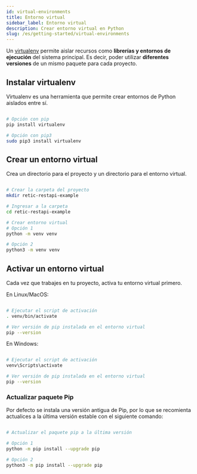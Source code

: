 ```yaml
---
id: virtual-environments
title: Entorno virtual
sidebar_label: Entorno virtual
description: Crear entorno virtual en Python
slug: /es/getting-started/virtual-environments
---
```


Un [virtualenv](https://docs.python.org/3/library/venv.html#module-venv) permite aislar recursos como **librerías y entornos de ejecución** del sistema principal. Es decir, poder utilizar **diferentes versiones** de un mismo paquete para cada proyecto.

## Instalar virtualenv

Virtualenv es una herramienta que permite crear entornos de Python aislados entre sí.

```bash

# Opción con pip
pip install virtualenv

# Opción con pip3
sudo pip3 install virtualenv

```

## Crear un entorno virtual

Crea un directorio para el proyecto y un directorio para el entorno virtual.

```bash

# Crear la carpeta del proyecto
mkdir retic-restapi-example

# Ingresar a la carpeta
cd retic-restapi-example

# Crear entorno virtual
# Opción 1
python -m venv venv

# Opción 2
python3 -m venv venv

```

## Activar un entorno virtual

Cada vez que trabajes en tu proyecto, activa tu entorno virtual primero.

En Linux/MacOS:

```bash

# Ejecutar el script de activación
. venv/bin/activate

# Ver versión de pip instalada en el entorno virtual
pip --version

```

En Windows:

```bash

# Ejecutar el script de activación
venv\Scripts\activate

# Ver versión de pip instalada en el entorno virtual
pip --version

```

### Actualizar paquete Pip

Por defecto se instala una versión antigua de Pip, por lo que se recomienta actualices a la última versión estable con el siguiente comando:

```bash

# Actualizar el paquete pip a la última versión

# Opción 1
python -m pip install --upgrade pip

# Opción 2
python3 -m pip install --upgrade pip

```
